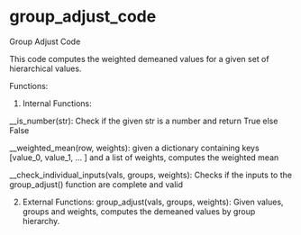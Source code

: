 # group_adjust_code
Group Adjust Code

This code computes the weighted demeaned values for a given set of hierarchical values.

Functions:

1. Internal Functions:

  __is_number(str): Check if the given str is a number and return True else False

  __weighted_mean(row, weights): given a dictionary containing keys [value_0, value_1, ... ] and a list of weights, computes the weighted mean

  __check_individual_inputs(vals, groups, weights): Checks if the inputs to the group_adjust() function are complete and valid

2. External Functions:
group_adjust(vals, groups, weights): Given values, groups and weights, computes the demeaned values by group hierarchy.
